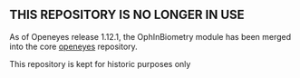 ## THIS REPOSITORY IS NO LONGER IN USE

As of Openeyes release 1.12.1, the OphInBiometry module has been merged into the core [openeyes](https://github.com/openeyes/openeyes) repository.

This repository is kept for historic purposes only
